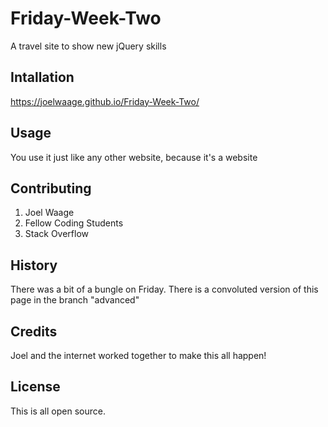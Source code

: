 # Friday-Week-Two
A travel site to show new jQuery skills

## Intallation

https://joelwaage.github.io/Friday-Week-Two/

## Usage

You use it just like any other website, because it's a website

## Contributing

1. Joel Waage
2. Fellow Coding Students
3. Stack Overflow

## History

There was a bit of a bungle on Friday.  There is a convoluted version of this page in the branch "advanced"

## Credits

Joel and the internet worked together to make this all happen!

## License

This is all open source.
